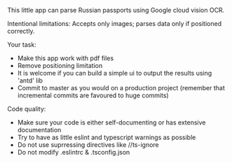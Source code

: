 This little app can parse Russian passports using Google cloud vision OCR.

Intentional limitations: Accepts only images; parses data only if positioned correctly.

Your task:
  - Make this app work with pdf files
  - Remove positioning limitation
  - It is welcome if you can build a simple ui to output the results using 'antd' lib
  - Commit to master as you would on a production project (remember that incremental commits are favoured to huge commits)

Code quality:
  - Make sure your code is either self-documenting or has extensive documentation
  - Try to have as little eslint and typescript warnings as possible
  - Do not use suprressing directives like //ts-ignore
  - Do not modify .eslintrc & .tsconfig.json

